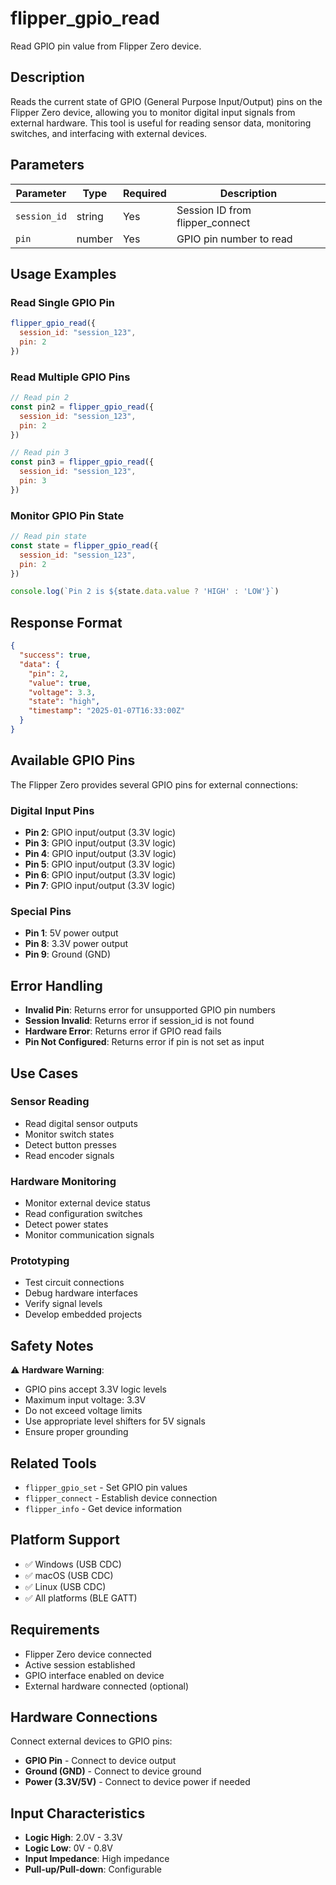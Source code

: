 # flipper_gpio_read

Read GPIO pin value from Flipper Zero device.

## Description

Reads the current state of GPIO (General Purpose Input/Output) pins on the Flipper Zero device, allowing you to monitor digital input signals from external hardware. This tool is useful for reading sensor data, monitoring switches, and interfacing with external devices.

## Parameters

| Parameter | Type | Required | Description |
|-----------|------|----------|-------------|
| `session_id` | string | Yes | Session ID from flipper_connect |
| `pin` | number | Yes | GPIO pin number to read |

## Usage Examples

### Read Single GPIO Pin
```javascript
flipper_gpio_read({
  session_id: "session_123",
  pin: 2
})
```

### Read Multiple GPIO Pins
```javascript
// Read pin 2
const pin2 = flipper_gpio_read({
  session_id: "session_123",
  pin: 2
})

// Read pin 3
const pin3 = flipper_gpio_read({
  session_id: "session_123",
  pin: 3
})
```

### Monitor GPIO Pin State
```javascript
// Read pin state
const state = flipper_gpio_read({
  session_id: "session_123",
  pin: 2
})

console.log(`Pin 2 is ${state.data.value ? 'HIGH' : 'LOW'}`)
```

## Response Format

```json
{
  "success": true,
  "data": {
    "pin": 2,
    "value": true,
    "voltage": 3.3,
    "state": "high",
    "timestamp": "2025-01-07T16:33:00Z"
  }
}
```

## Available GPIO Pins

The Flipper Zero provides several GPIO pins for external connections:

### Digital Input Pins
- **Pin 2**: GPIO input/output (3.3V logic)
- **Pin 3**: GPIO input/output (3.3V logic)
- **Pin 4**: GPIO input/output (3.3V logic)
- **Pin 5**: GPIO input/output (3.3V logic)
- **Pin 6**: GPIO input/output (3.3V logic)
- **Pin 7**: GPIO input/output (3.3V logic)

### Special Pins
- **Pin 1**: 5V power output
- **Pin 8**: 3.3V power output
- **Pin 9**: Ground (GND)

## Error Handling

- **Invalid Pin**: Returns error for unsupported GPIO pin numbers
- **Session Invalid**: Returns error if session_id is not found
- **Hardware Error**: Returns error if GPIO read fails
- **Pin Not Configured**: Returns error if pin is not set as input

## Use Cases

### Sensor Reading
- Read digital sensor outputs
- Monitor switch states
- Detect button presses
- Read encoder signals

### Hardware Monitoring
- Monitor external device status
- Read configuration switches
- Detect power states
- Monitor communication signals

### Prototyping
- Test circuit connections
- Debug hardware interfaces
- Verify signal levels
- Develop embedded projects

## Safety Notes

⚠️ **Hardware Warning**: 
- GPIO pins accept 3.3V logic levels
- Maximum input voltage: 3.3V
- Do not exceed voltage limits
- Use appropriate level shifters for 5V signals
- Ensure proper grounding

## Related Tools

- `flipper_gpio_set` - Set GPIO pin values
- `flipper_connect` - Establish device connection
- `flipper_info` - Get device information

## Platform Support

- ✅ Windows (USB CDC)
- ✅ macOS (USB CDC)
- ✅ Linux (USB CDC)
- ✅ All platforms (BLE GATT)

## Requirements

- Flipper Zero device connected
- Active session established
- GPIO interface enabled on device
- External hardware connected (optional)

## Hardware Connections

Connect external devices to GPIO pins:
- **GPIO Pin** - Connect to device output
- **Ground (GND)** - Connect to device ground
- **Power (3.3V/5V)** - Connect to device power if needed

## Input Characteristics

- **Logic High**: 2.0V - 3.3V
- **Logic Low**: 0V - 0.8V
- **Input Impedance**: High impedance
- **Pull-up/Pull-down**: Configurable
